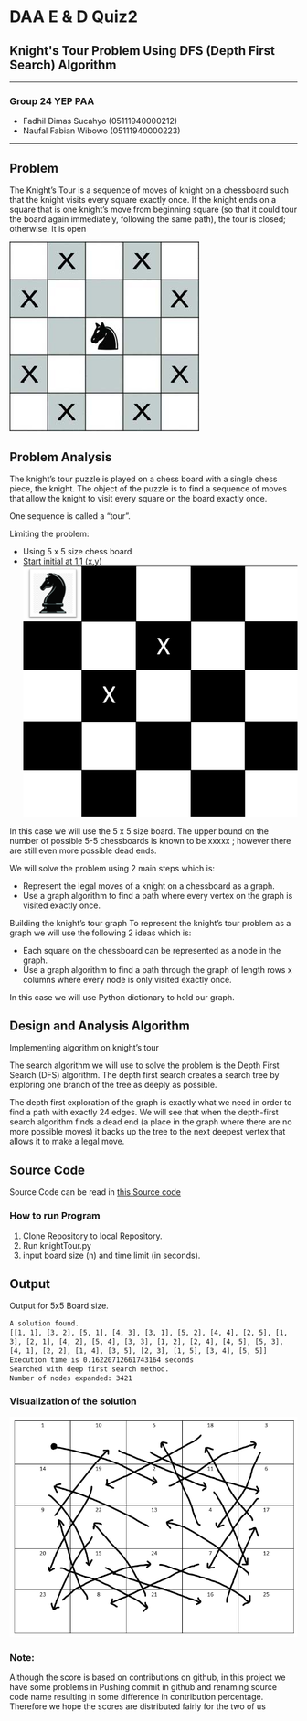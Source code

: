 # DAA E & D Quiz2
## Knight's Tour Problem Using DFS (Depth First Search) Algorithm
---
### Group 24 YEP PAA
- Fadhil Dimas Sucahyo (05111940000212)
- Naufal Fabian Wibowo (05111940000223)
---
## Problem
The Knight’s Tour is a sequence of moves of knight on a chessboard such that the knight visits every square exactly once. If the knight ends on a square that is one knight’s move from beginning square (so that it could tour the board again immediately, following the same path), the tour is closed; otherwise. It is open

![5x5 knight tour init image](images/knightsTour.png)

## Problem Analysis
The knight’s tour puzzle is played on a chess board with a single chess piece, the knight. The object of the puzzle is to find a sequence of moves that allow the knight to visit every square on the board exactly once.

One sequence is called a “tour”. 

Limiting the problem:
 - Using 5 x 5 size chess board
 - Start initial at 1,1 (x,y)
![Initial State image](images/initState.png)

In this case we will use the 5 x 5 size board. The upper bound on the number of possible 5-5 chessboards is known to be xxxxx ; however there are still even more possible dead ends.

We will solve the problem using 2 main steps which is:
 - Represent the legal moves of a knight on a chessboard as a graph.
 - Use a graph algorithm  to find a path where every vertex on the graph is visited exactly once.

Building the knight’s tour graph
To represent the knight’s tour problem as a graph we will use the following 2 ideas which is:
 - Each square on the chessboard can be represented as a node in the graph.
 - Use a graph algorithm to find a path through the graph of length rows x columns where every node is only visited exactly once.

In this case we will use Python dictionary to hold our graph.

## Design and Analysis Algorithm

Implementing algorithm on knight’s tour

The search algorithm we will use to solve the problem is the Depth First Search (DFS) algorithm. The depth first search creates a search tree by exploring one branch of the tree as deeply as possible.

The depth first exploration of the graph is exactly what we need in order to find a path with exactly 24 edges. We will see that when the depth-first search algorithm finds a dead end (a place in the graph where there are no more possible moves) it backs up the tree to the next deepest vertex that allows it to make a legal move.

## Source Code
Source Code can be read in [this Source code](knightTour.py)

### How to run Program
1. Clone Repository to local Repository.
2. Run knightTour.py
3. input board size (n) and time limit (in seconds).

## Output
Output for 5x5 Board size.
```
A solution found. 
[[1, 1], [3, 2], [5, 1], [4, 3], [3, 1], [5, 2], [4, 4], [2, 5], [1, 3], [2, 1], [4, 2], [5, 4], [3, 3], [1, 2], [2, 4], [4, 5], [5, 3], [4, 1], [2, 2], [1, 4], [3, 5], [2, 3], [1, 5], [3, 4], [5, 5]]
Execution time is 0.16220712661743164 seconds
Searched with deep first search method. 
Number of nodes expanded: 3421
```

### Visualization of the solution
![Visualization image](images/visOutput.png)

### Note:
Although the score is based on contributions on github, in this project we have some problems in Pushing commit in github and renaming source code name resulting in some difference in contribution percentage. Therefore we hope the scores are distributed fairly for the two of us

